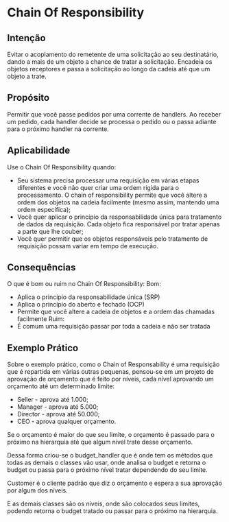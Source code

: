 # Chain Of Responsibility 

## Intenção
Evitar o acoplamento do remetente de uma solicitação ao seu destinatário, dando a mais de um objeto a chance de tratar a solicitação. Encadeia os objetos receptores e passa a solicitação ao longo da cadeia até que um objeto a trate.

## Propósito
Permitir que você passe pedidos por uma corrente de handlers. Ao receber um pedido, cada handler decide se processa o pedido ou o passa adiante para o próximo handler na corrente.

## Aplicabilidade
Use o Chain Of Responsibility quando:
* Seu sistema precisa processar uma requisição em várias etapas diferentes e você não quer criar uma ordem rígida para o processamento. O chain of responsibility permite que você altere a ordem dos objetos na cadeia facilmente (mesmo assim, mantendo uma ordem específica);
* Você quer aplicar o princípio da responsabilidade única para tratamento de dados da requisição. Cada objeto fica responsável por tratar apenas a parte que lhe couber;
* Você quer permitir que os objetos responsáveis pelo tratamento de requisição possam variar em tempo de execução.

## Consequências
O que é bom ou ruim no Chain Of Responsibility:
Bom:
* Aplica o princípio da responsabilidade única (SRP)
* Aplica o princípio do aberto e fechado (OCP)
* Permite que você altere a cadeia de objetos e a ordem das chamadas facilmente
Ruim:
* É comum uma requisição passar por toda a cadeia e não ser tratada

## Exemplo Prático
Sobre o exemplo prático, como o Chain of Responsability é uma requisição que é repartida em várias outras pequenas, pensou-se em um projeto de aprovação de orçamento que é feito por níveis, cada nível aprovando um orçamento até um determinado limite:

* Seller - aprova até 1.000;
* Manager - aprova até 5.000;
* Director - aprova até 50.000;
* CEO - aprova qualquer orçamento.

Se o orçamento é maior do que seu limite, o orçamento é passado para o próximo na hierarquia até que algum nível trate desse orçamento.

Dessa forma criou-se o budget_handler que é onde tem os métodos que todas as demais o classes vão usar, onde analisa o budget e retorna o budget ou passa para o próximo nível tratar dependendo do seu limite.

Customer é o cliente padrão que diz o orçamento e espera a sua aprovação por algum dos níveis.

E as demais classes são os níveis, onde são colocados seus limites, podendo retorna o budget tratado ou passar para o próximo na hierarquia.

